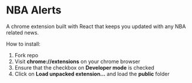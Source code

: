 # NBA Alerts

A chrome extension built with React that keeps you updated with any NBA related news.

How to install:

1) Fork repo
2) Visit **chrome://extensions** on your chrome browser
3) Ensure that the checkbox on **Developer mode** is checked
4) Click on **Load unpacked extension...** and load the **public** folder
